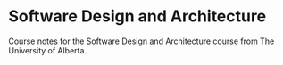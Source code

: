 # Software Design and Architecture


Course notes for the Software Design and Architecture course from The University of Alberta.
